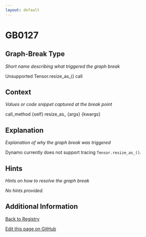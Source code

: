 ```yaml
---
layout: default
---
```

# GB0127

## Graph-Break Type
*Short name describing what triggered the graph break*

Unsupported Tensor.resize_as_() call

## Context
*Values or code snippet captured at the break point*

call_method {self} resize_as_ {args} {kwargs}

## Explanation
*Explanation of why the graph break was triggered*

Dynamo currently does not support tracing `Tensor.resize_as_()`.

## Hints
*Hints on how to resolve the graph break*

*No hints provided.*


## Additional Information

<!-- ADDITIONAL INFORMATION START - Add custom information below this line -->

<!-- ADDITIONAL INFORMATION END -->

[Back to Registry](../index.html)

[Edit this page on GitHub](https://github.com/pytorch-labs/compile-graph-break-site/edit/main/docs/gb/gb0127.md)
